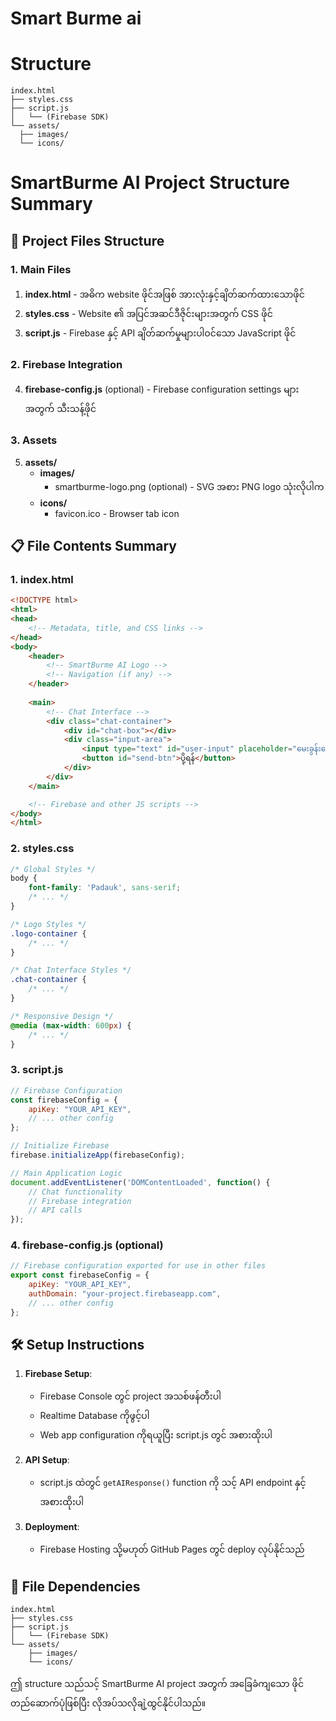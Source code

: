 # Smart Burme ai
# Structure
  ```
index.html
├── styles.css
├── script.js
│   └── (Firebase SDK)
└── assets/
    ├── images/
    └── icons/
```
# SmartBurme AI Project Structure Summary

## 📁 Project Files Structure

### 1. Main Files
1. **index.html** - အဓိက website ဖိုင်အဖြစ် အားလုံးနှင့်ချိတ်ဆက်ထားသောဖိုင်
2. **styles.css** - Website ၏ အပြင်အဆင်ဒီဇိုင်းများအတွက် CSS ဖိုင်
3. **script.js** - Firebase နှင့် API ချိတ်ဆက်မှုများပါဝင်သော JavaScript ဖိုင်

### 2. Firebase Integration
4. **firebase-config.js** (optional) - Firebase configuration settings များအတွက် သီးသန့်ဖိုင်

### 3. Assets
5. **assets/**
   - **images/**
     - smartburme-logo.png (optional) - SVG အစား PNG logo သုံးလိုပါက
   - **icons/**
     - favicon.ico - Browser tab icon

## 📋 File Contents Summary

### 1. index.html
```html
<!DOCTYPE html>
<html>
<head>
    <!-- Metadata, title, and CSS links -->
</head>
<body>
    <header>
        <!-- SmartBurme AI Logo -->
        <!-- Navigation (if any) -->
    </header>
    
    <main>
        <!-- Chat Interface -->
        <div class="chat-container">
            <div id="chat-box"></div>
            <div class="input-area">
                <input type="text" id="user-input" placeholder="မေးခွန်းမေးပါ...">
                <button id="send-btn">ပို့ရန်</button>
            </div>
        </div>
    </main>

    <!-- Firebase and other JS scripts -->
</body>
</html>
```

### 2. styles.css
```css
/* Global Styles */
body {
    font-family: 'Padauk', sans-serif;
    /* ... */
}

/* Logo Styles */
.logo-container {
    /* ... */
}

/* Chat Interface Styles */
.chat-container {
    /* ... */
}

/* Responsive Design */
@media (max-width: 600px) {
    /* ... */
}
```

### 3. script.js
```javascript
// Firebase Configuration
const firebaseConfig = {
    apiKey: "YOUR_API_KEY",
    // ... other config
};

// Initialize Firebase
firebase.initializeApp(firebaseConfig);

// Main Application Logic
document.addEventListener('DOMContentLoaded', function() {
    // Chat functionality
    // Firebase integration
    // API calls
});
```

### 4. firebase-config.js (optional)
```javascript
// Firebase configuration exported for use in other files
export const firebaseConfig = {
    apiKey: "YOUR_API_KEY",
    authDomain: "your-project.firebaseapp.com",
    // ... other config
};
```

## 🛠️ Setup Instructions

1. **Firebase Setup**:
   - Firebase Console တွင် project အသစ်ဖန်တီးပါ
   - Realtime Database ကိုဖွင့်ပါ
   - Web app configuration ကိုရယူပြီး script.js တွင် အစားထိုးပါ

2. **API Setup**:
   - script.js ထဲတွင် `getAIResponse()` function ကို သင့် API endpoint နှင့်အစားထိုးပါ

3. **Deployment**:
   - Firebase Hosting သို့မဟုတ် GitHub Pages တွင် deploy လုပ်နိုင်သည်

## 🔄 File Dependencies

```
index.html
├── styles.css
├── script.js
│   └── (Firebase SDK)
└── assets/
    ├── images/
    └── icons/
```

ဤ structure သည်သင့် SmartBurme AI project အတွက် အခြေခံကျသော ဖိုင်တည်ဆောက်ပုံဖြစ်ပြီး လိုအပ်သလိုချဲ့ထွင်နိုင်ပါသည်။
